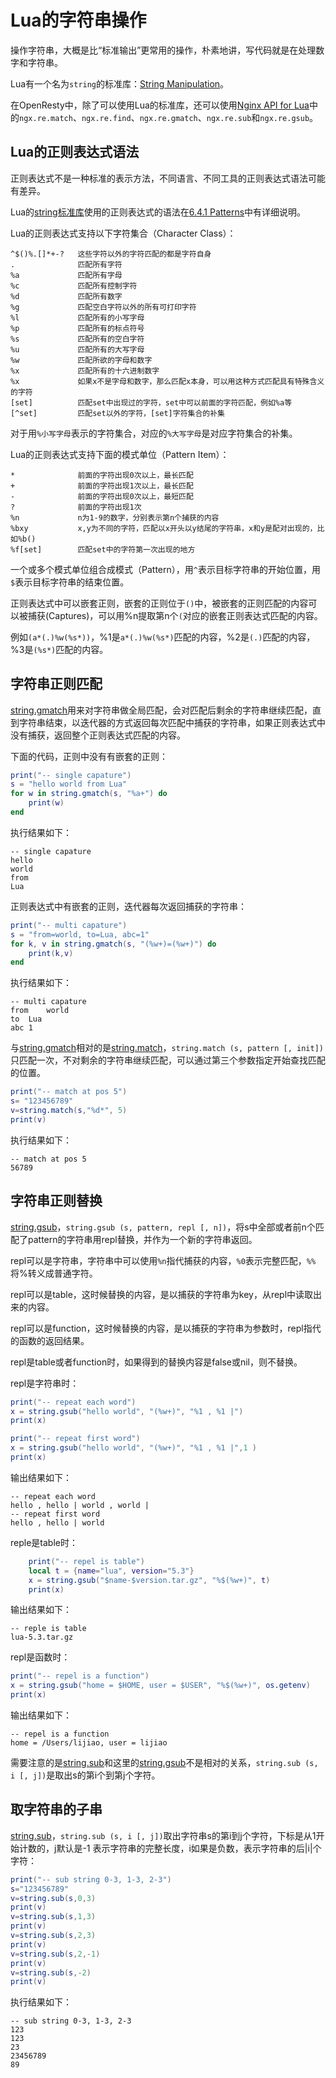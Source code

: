 # Lua的字符串操作
<!-- toc -->

操作字符串，大概是比“标准输出”更常用的操作，朴素地讲，写代码就是在处理数字和字符串。

Lua有一个名为`string`的标准库：[String Manipulation][1]。

在OpenResty中，除了可以使用Lua的标准库，还可以使用[Nginx API for Lua](https://github.com/openresty/lua-nginx-module#nginx-api-for-lua)中的`ngx.re.match`、`ngx.re.find`、`ngx.re.gmatch`、`ngx.re.sub`和`ngx.re.gsub`。

## Lua的正则表达式语法

正则表达式不是一种标准的表示方法，不同语言、不同工具的正则表达式语法可能有差异。

Lua的[string标准库][1]使用的正则表达式的语法在[6.4.1 Patterns][2]中有详细说明。

Lua的正则表达式支持以下字符集合（Character Class）：

	^$()%.[]*+-?   这些字符以外的字符匹配的都是字符自身
	.              匹配所有字符
	%a             匹配所有字母
	%c             匹配所有控制字符
	%d             匹配所有数字
	%g             匹配空白字符以外的所有可打印字符
	%l             匹配所有的小写字母
	%p             匹配所有的标点符号
	%s             匹配所有的空白字符
	%u             匹配所有的大写字母
	%w             匹配所欲的字母和数字
	%x             匹配所有的十六进制数字
	%x             如果x不是字母和数字，那么匹配x本身，可以用这种方式匹配具有特殊含义的字符
	[set]          匹配set中出现过的字符，set中可以前面的字符匹配，例如%a等        
	[^set]         匹配set以外的字符，[set]字符集合的补集

对于用`%小写字母`表示的字符集合，对应的`%大写字母`是对应字符集合的补集。

Lua的正则表达式支持下面的模式单位（Pattern Item）：

	*              前面的字符出现0次以上，最长匹配 
	+              前面的字符出现1次以上，最长匹配
	-              前面的字符出现0次以上，最短匹配
	?              前面的字符出现1次
	%n             n为1-9的数字，分别表示第n个捕获的内容
	%bxy           x,y为不同的字符，匹配以x开头以y结尾的字符串，x和y是配对出现的，比如%b()
	%f[set]        匹配set中的字符第一次出现的地方

一个或多个模式单位组合成模式（Pattern），用`^`表示目标字符串的开始位置，用`$`表示目标字符串的结束位置。

正则表达式中可以嵌套正则，嵌套的正则位于`()`中，被嵌套的正则匹配的内容可以被捕获(Captures)，可以用%n提取第n个`(`对应的嵌套正则表达式匹配的内容。

例如`(a*(.)%w(%s*))`，%1是`a*(.)%w(%s*)`匹配的内容，%2是`(.)`匹配的内容，%3是`(%s*)`匹配的内容。

## 字符串正则匹配

[string.gmatch][3]用来对字符串做全局匹配，会对匹配后剩余的字符串继续匹配，直到字符串结束，以迭代器的方式返回每次匹配中捕获的字符串，如果正则表达式中没有捕获，返回整个正则表达式匹配的内容。

下面的代码，正则中没有有嵌套的正则：

```lua
print("-- single capature")
s = "hello world from Lua"
for w in string.gmatch(s, "%a+") do
    print(w)
end
```

执行结果如下：

	-- single capature
	hello
	world
	from
	Lua

正则表达式中有嵌套的正则，迭代器每次返回捕获的字符串：

```lua
print("-- multi capature")
s = "from=world, to=Lua, abc=1"
for k, v in string.gmatch(s, "(%w+)=(%w+)") do
    print(k,v)
end
```

执行结果如下：

	-- multi capature
	from	world
	to	Lua
	abc	1

与[string.gmatch][3]相对的是[string.match][5]，`string.match (s, pattern [, init])`只匹配一次，不对剩余的字符串继续匹配，可以通过第三个参数指定开始查找匹配的位置。

```lua
print("-- match at pos 5")
s= "123456789"
v=string.match(s,"%d*", 5)
print(v)
```

执行结果如下：

	-- match at pos 5
	56789

## 字符串正则替换

[string.gsub][4]，`string.gsub (s, pattern, repl [, n])`，将s中全部或者前n个匹配了pattern的字符串用repl替换，并作为一个新的字符串返回。

repl可以是字符串，字符串中可以使用`%n`指代捕获的内容，`%0`表示完整匹配，`%%`将%转义成普通字符。

repl可以是table，这时候替换的内容，是以捕获的字符串为key，从repl中读取出来的内容。

repl可以是function，这时候替换的内容，是以捕获的字符串为参数时，repl指代的函数的返回结果。

repl是table或者function时，如果得到的替换内容是false或nil，则不替换。

repl是字符串时：

```lua
print("-- repeat each word")
x = string.gsub("hello world", "(%w+)", "%1 , %1 |")
print(x)

print("-- repeat first word")
x = string.gsub("hello world", "(%w+)", "%1 , %1 |",1 )
print(x)
```

输出结果如下：

	-- repeat each word
	hello , hello | world , world |
	-- repeat first word
	hello , hello | world

reple是table时：

```lua
	print("-- repel is table")
	local t = {name="lua", version="5.3"}
	x = string.gsub("$name-$version.tar.gz", "%$(%w+)", t)
	print(x)
```

输出结果如下：

	-- reple is table
	lua-5.3.tar.gz

repl是函数时：

```lua
print("-- repel is a function")
x = string.gsub("home = $HOME, user = $USER", "%$(%w+)", os.getenv)
print(x)
```

输出结果如下：

	-- repel is a function
	home = /Users/lijiao, user = lijiao

需要注意的是[string.sub][6]和这里的[string.gsub][4]不是相对的关系，`string.sub (s, i [, j])`是取出s的第i个到第j个字符。

## 取字符串的子串

[string.sub][6]，`string.sub (s, i [, j])`取出字符串s的第i到j个字符，下标是从1开始计数的，j默认是-1 表示字符串的完整长度，i如果是负数，表示字符串的后|i|个字符：

```lua
print("-- sub string 0-3, 1-3, 2-3")
s="123456789"
v=string.sub(s,0,3)
print(v)
v=string.sub(s,1,3)
print(v)
v=string.sub(s,2,3)
print(v)
v=string.sub(s,2,-1)
print(v)
v=string.sub(s,-2)
print(v)
```

执行结果如下：

	-- sub string 0-3, 1-3, 2-3
	123
	123
	23
	23456789
	89

[1]: https://www.lua.org/manual/5.3/manual.html#6.4 "Lua 5.3: String Manipulation"
[2]: https://www.lua.org/manual/5.3/manual.html#6.4.1 "Lua 5.3: Patterns"
[3]: https://www.lua.org/manual/5.3/manual.html#pdf-string.gmatch "Lua 5.3: string.gmatch"
[4]: https://www.lua.org/manual/5.3/manual.html#pdf-string.gsub "Lua 5.3: string.gsub"
[5]: https://www.lua.org/manual/5.3/manual.html#pdf-string.match "Lua 5.3: string.match"
[6]: https://www.lua.org/manual/5.3/manual.html#pdf-string.sub "Lua 5.3: string.sub"
